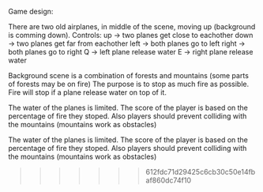 Game design:

There are two old airplanes, in middle of the scene, moving up (background is comming down).
Controls: 
up -> two planes get close to eachother
down -> two planes get far from eachother
left -> both planes go to left
right -> both planes go to right
Q -> left plane release water
E -> right plane release water

Background scene is a combination of forests and mountains (some parts of forests may be on fire)
The purpose is to stop as much fire as possible.
Fire will stop if a plane release water on top of it.

The water of the planes is limited.
The score of the player is based on the percentage of fire they stoped.
Also players should prevent colliding with the mountains (mountains work as obstacles)

The water of the planes is limited.
The score of the player is based on the percentage of fire they stoped.
Also players should prevent colliding with the mountains (mountains work as obstacles)
>>>>>>> 612fdc71d29425c6cb30c50e14fbaf860dc74f10

